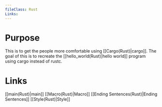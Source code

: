 ```yaml
---
fileClass: Rust
Links: 
---
```

# Purpose
This is to get the people more comfortable using [[Cargo(Rust)|cargo]]. The goal of this is to recreate the [[hello_world(Rust)|hello world]] program using cargo instead of rustc.

# Links

[[main(Rust)|main]]
[[Macro(Rust)|Macro]]
[[Ending Sentences(Rust)|Ending Sentences]]
[[Style(Rust)|Style]]



